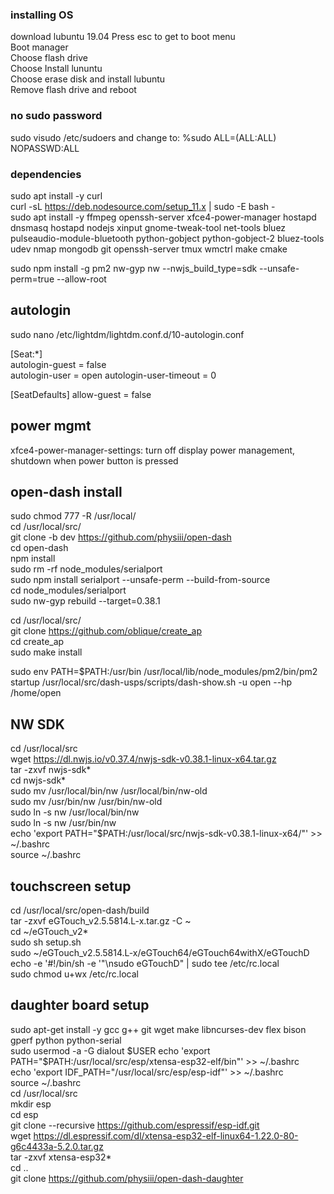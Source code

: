 ### installing OS
download lubuntu 19.04
Press esc to get to boot menu\
Boot manager\
Choose flash drive\
Choose Install lununtu\
Choose erase disk and install lubuntu\
Remove flash drive and reboot


### no sudo password
sudo visudo /etc/sudoers and change to: %sudo   ALL=(ALL:ALL) NOPASSWD:ALL

### dependencies
sudo apt install -y curl \
curl -sL https://deb.nodesource.com/setup_11.x | sudo -E bash - \
sudo apt install -y ffmpeg openssh-server xfce4-power-manager hostapd dnsmasq hostapd nodejs xinput gnome-tweak-tool net-tools bluez pulseaudio-module-bluetooth python-gobject python-gobject-2 bluez-tools udev nmap mongodb git openssh-server tmux wmctrl make cmake

sudo npm install -g pm2 nw-gyp nw --nwjs_build_type=sdk --unsafe-perm=true --allow-root

## autologin
sudo nano /etc/lightdm/lightdm.conf.d/10-autologin.conf

[Seat:*]\
autologin-guest = false\
autologin-user = open
autologin-user-timeout = 0

[SeatDefaults]
allow-guest = false

## power mgmt
xfce4-power-manager-settings: turn off display power management, shutdown when power button is pressed

## open-dash install
sudo chmod 777 -R /usr/local/  
cd /usr/local/src/  
git clone -b dev https://github.com/physiii/open-dash  
cd open-dash  
npm install  
sudo rm -rf node_modules/serialport  
sudo npm install serialport --unsafe-perm --build-from-source  
cd node_modules/serialport  
sudo nw-gyp rebuild --target=0.38.1  

cd /usr/local/src/  
git clone https://github.com/oblique/create_ap  
cd create_ap  
sudo make install  

sudo env PATH=$PATH:/usr/bin /usr/local/lib/node_modules/pm2/bin/pm2 startup /usr/local/src/dash-usps/scripts/dash-show.sh -u open --hp /home/open  

## NW SDK
cd /usr/local/src  
wget https://dl.nwjs.io/v0.37.4/nwjs-sdk-v0.38.1-linux-x64.tar.gz  
tar -zxvf nwjs-sdk*  
cd nwjs-sdk*  
sudo mv /usr/local/bin/nw /usr/local/bin/nw-old  
sudo mv /usr/bin/nw /usr/bin/nw-old  
sudo ln -s nw /usr/local/bin/nw  
sudo ln -s nw /usr/bin/nw  
echo 'export PATH="$PATH:/usr/local/src/nwjs-sdk-v0.38.1-linux-x64/"' >> ~/.bashrc  
source ~/.bashrc  

## touchscreen setup
cd /usr/local/src/open-dash/build  
tar -zxvf eGTouch_v2.5.5814.L-x.tar.gz -C ~  
cd ~/eGTouch_v2*  
sudo sh setup.sh  
sudo ~/eGTouch_v2.5.5814.L-x/eGTouch64/eGTouch64withX/eGTouchD  
echo -e '#!/bin/sh -e '"\nsudo eGTouchD" | sudo tee /etc/rc.local  
sudo chmod u+wx /etc/rc.local  

## daughter board setup
sudo apt-get install -y gcc g++ git wget make libncurses-dev flex bison gperf python python-serial  
sudo usermod -a -G dialout $USER  
echo 'export PATH="$PATH:/usr/local/src/esp/xtensa-esp32-elf/bin"' >> ~/.bashrc  
echo 'export IDF_PATH="/usr/local/src/esp/esp-idf"'  >> ~/.bashrc  
source ~/.bashrc  
cd /usr/local/src  
mkdir esp  
cd esp  
git clone --recursive https://github.com/espressif/esp-idf.git  
wget https://dl.espressif.com/dl/xtensa-esp32-elf-linux64-1.22.0-80-g6c4433a-5.2.0.tar.gz  
tar -zxvf xtensa-esp32*  
cd ..  
git clone https://github.com/physiii/open-dash-daughter  
